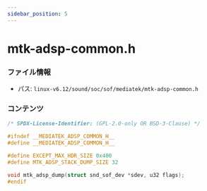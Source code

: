 ```yaml
---
sidebar_position: 5
---
```

# mtk-adsp-common.h

### ファイル情報

- パス: `linux-v6.12/sound/soc/sof/mediatek/mtk-adsp-common.h`

### コンテンツ

```h
/* SPDX-License-Identifier: (GPL-2.0-only OR BSD-3-Clause) */

#ifndef __MEDIATEK_ADSP_COMMON_H__
#define __MEDIATEK_ADSP_COMMON_H__

#define EXCEPT_MAX_HDR_SIZE	0x400
#define MTK_ADSP_STACK_DUMP_SIZE 32

void mtk_adsp_dump(struct snd_sof_dev *sdev, u32 flags);
#endif

```
